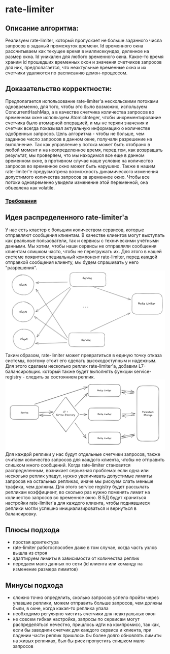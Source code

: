 # rate-limiter
## Описание алгоритма:
Реализуем rate-limiter, который пропускает не больше заданного числа запросов в заданый
промежуток времени. Id временного окна рассчитываем как текущее время в миллисекундах,
деленное на размер окна. Id уникален для любого временного окна.
Какое-то время храним id прошедших временных окон и значения счетчиков запросов для них,
предполагается, что неактульные временные окна и их счетчики удаляются по расписанию
демон-процессом.
## Доказательство корректности:
Предполагается использование rate-limiter'а нескольскими потоками одновременно,
для того, чтобы это было возможно, используем ConcurrentHashMap, а в качестве
счетчика количества запросов во временном окне используем AtomicInteger, чтобы 
инкрементирование счетчика было атомарной операцией, и мы не теряли значения и 
счетчик всегда показывал актуальную информацию о количестве одобренных запросов.
Цель алгоритма - чтобы не больше, чем заданное число запросов в данном окне,
получали разрешение на выполнение. Так как управление у потока может быть 
отобрано в любой момент и на неопределенное время, перед тем, как возвращать
результат, мы проверяем, что мы находимся все еще в данном временном окне, в противном
случае наше условие на количество запросов во временное окно может быть нарушено.
Также в нашем rate-limiter'е предусмотрена возможность динамического изменения 
допустимого количества запросов за временное окно. Чтобы все потоки одновременно
увидели изменение этой переменной, она объевлена как volatile.

### [Требования](REQUIREMENTS.md)

## Идея распределенного rate-limiter'а
У нас есть кластер с большим количеством сервисов, которые отправляют сообщения клиентам.
В качестве клиентов могут выступать как реальные пользователи, так и сервисы с техническими учётными данными.
Мы хотим, чтобы наши сервисы не отправляли сообщения клиентам слишком часто, чтобы не
перегружать их. Для этого в нашей системе появится специальный компонент rate-limiter,
перед каждой отправкой сообщения клиенту, мы будем спрашивать у него "разрешения".
![](pictures/schema1.jpeg)
Таким образом, rate-limiter может превратиться в единую точку отказа системы, поэтому стоит 
его сделать высокодоступным и надежным. Для этого сделаем несколько реплик rate-limiter'а,
добавим L7-балансировщик. который также будет выполнять функции service-registry -
следить за состоянием реплик.
![](pictures/schema2.png)
Для каждой реплики у нас будут отдельные счетчики запросов, также считаем количество 
запросов для каждого клиента, чтобы не отправить слишком много сообщений.
Когда rate-limiter становится распределенным, возникает серьезная проблема: если одна или
несколько реплик упадут, нужно увеличивать допустимые лимиты запросов на остальных репликах,
иначе мы рискуем слать меньше трафика, чем должны. Для этого service registry будет рассылать
репликам коэффициент, во сколько раз нужно поменять лимит на количество запросов во временное 
окно. В БД будут храниться настройки rate-limiter'а для каждого клиента, чтобы поднявшиеся реплики 
могли успешно инициализироваться и вернуться в балансировку.
## Плюсы подхода
- простая архитектура
- rate-limiter работоспособен даже в том случае, когда часть узлов вышла из строя
- адаптируем лимиты в зависимости от количества реплик
- передаем мало данных по сети (id клиента или команду на изменение размера лимитов)
## Минусы подхода
- сложно точно определить, сколько запросов успело пройти через упавшие реплики, можем
отправить больше запросов, чем должны были, в окне, когда какая-то реплика упала
- необходимо регулярно чистить счетчики для неактуальных окон
- не совсем гибкая настройка, запросы по сервисам могут распределяться нечестно,
пришлось идти на компромисс, так как, если бы заводили счетчик для каждого сервиса и клиента, 
при падении части реплик пришлось бы более долго обновлять лимиты на живых репликах, 
был бы риск пропустить слишком мало запросов
